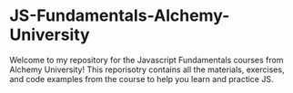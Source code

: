 # JS-Fundamentals-Alchemy-University
Welcome to my repository for the Javascript Fundamentals courses 
from Alchemy University! This reporisotry contains all the materials, exercises, 
and code examples from the course to help you learn and practice JS.
